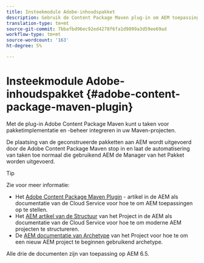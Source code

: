 ```yaml
---
title: Insteekmodule Adobe-inhoudspakket
description: Gebruik de Content Package Maven plug-in om AEM toepassingen te implementeren
translation-type: tm+mt
source-git-commit: 7bbafbd96ec92ed4278f6fa1d9899a3d59ee69ad
workflow-type: tm+mt
source-wordcount: '163'
ht-degree: 5%

---
```



# Insteekmodule Adobe-inhoudspakket {#adobe-content-package-maven-plugin}

Met de plug-in Adobe Content Package Maven kunt u taken voor pakketimplementatie en -beheer integreren in uw Maven-projecten.

De plaatsing van de geconstrueerde pakketten aan AEM wordt uitgevoerd door de Adobe Content Package Maven stop in en laat de automatisering van taken toe normaal die gebruikend AEM de Manager van het Pakket worden uitgevoerd.

>[!TIP]
>
>Zie voor meer informatie:
>
>* Het [Adobe Content Package Maven Plugin](https://experienceleague.adobe.com/docs/experience-manager-cloud-service/implementing/developer-tools/maven-plugin.html?lang=en#developer-tools) - artikel in de AEM als documentatie van de Cloud Service voor hoe te om AEM toepassingen op te stellen.
>* Het [AEM artikel van de Structuur](https://docs.adobe.com/content/help/en/experience-manager-cloud-service/implementing/developing/aem-project-content-package-structure.html) van het Project in de AEM als documentatie van de Cloud Service voor hoe te om moderne AEM projecten te structureren.
>* De [AEM documentatie van Archetype](https://docs.adobe.com/content/help/en/experience-manager-core-components/using/developing/archetype/overview.html) van het Project voor hoe te om een nieuw AEM project te beginnen gebruikend archetype.

>
>
Alle drie de documenten zijn van toepassing op AEM 6.5.
